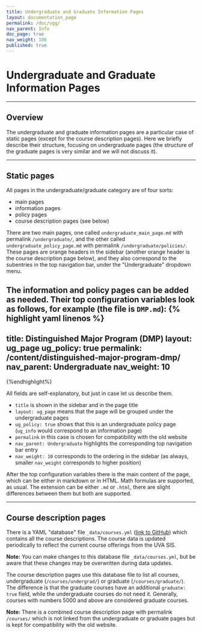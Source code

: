 ```yaml
---
title: Undergraduate and Graduate Information Pages
layout: documentation_page
permalink: /doc/ugg/
nav_parent: Info
doc_page: true
nav_weight: 106
published: true
---
```


# Undergraduate and Graduate Information Pages

---

## Overview

The undergraduate and graduate information pages are a particular case of
static pages (except for the course description pages). Here we briefly describe their structure, 
focusing on undergraduate pages (the structure of the graduate pages 
is very similar and we will not discuss it). 

---

## Static pages

All pages in the undergraduate/graduate category are of four sorts:

- main pages
- information pages
- policy pages
- course description pages (see below)

There are two main pages, one called `undergraduate_main_page.md` with permalink
`/undergraduate/`, and the other called `undergraduate_policy_page.md`
with permalink `/undergraduate/policies/`. These pages 
are orange headers in the sidebar (another orange header is the course description page below),
and they also correspond to the subentries 
in the top navigation bar, under the "Undergraduate" dropdown menu.

The information and policy pages can be added 
as needed. Their top configuration variables look as follows, for example (the file is `DMP.md`):
{% highlight yaml linenos %}
---
title: Distinguished Major Program (DMP)
layout: ug_page
ug_policy: true
permalink: /content/distinguished-major-program-dmp/
nav_parent: Undergraduate
nav_weight: 10
---
{%endhighlight%}

All fields are self-explanatory, but just in case let us describe them.

- `title` is shown in the sidebar and in the page title
- `layout: ug_page` means that the page will be grouped under the undergraduate pages
- `ug_policy: true` shows that this is an undergraduate policy page (`ug_info` would correspond to an information page)
- `permalink` in this case is chosen for compatibility with the old website
- `nav_parent: Undergraduate` highlights the corresponding top navigation bar entry
- `nav_weight: 10` corresponds to the ordering in the sidebar (as always, smaller `nav_weight` corresponds
to higher position)

After the top configuration variables there is the main content of the page,
which can be either in markdown or in HTML. Math formulas are supported, as usual. 
The extension can be either `.md` or `.html`, there are slight differences between them
but both are supported.

---

## Course description pages

There is a YAML "database" file `_data/courses.yml`
([link to GitHub](https://github.com/uva-math/uva-math-code/blob/master/_data/courses.yml))
which contains all the course descriptions. The course data is updated periodically to reflect the current course offerings from the UVA SIS.

**Note:** You can make changes to this database file `_data/courses.yml`, but be aware that these changes may be overwritten during data updates.

The course description pages use this database file to list all courses,
undergraduate (`/courses/undergrad/`) or graduate (`/courses/graduate/`).
The difference is that the graduate courses have an additional `graduate: true` field,
while the undergraduate courses do not need it. Generally, courses with numbers 5000 and above are considered graduate courses.

**Note:** There is a combined course description page with permalink `/courses/` which is not linked from the undergraduate
or graduate pages but is kept for compatibility with the old website.
